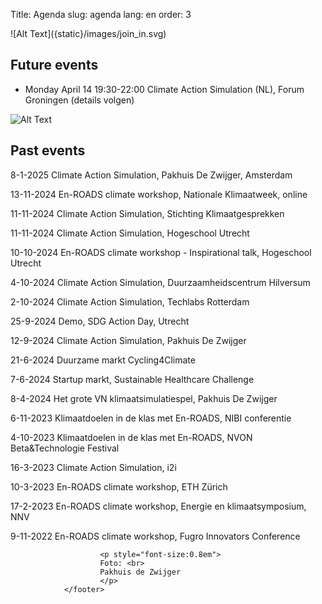 Title: Agenda
slug: agenda
lang: en
order: 3

<side-block>
  <side-content>
    ![Alt Text]({static}/images/join_in.svg)
  </side-content>
</side-block>

## Future events

* Monday April 14 19:30-22:00 Climate Action Simulation (NL), Forum Groningen (details volgen)

 ![Alt Text]({static}/images/PDZ_presentation_2.jpg)

## Past events

8-1-2025 Climate Action Simulation, Pakhuis De Zwijger, Amsterdam

13-11-2024 En-ROADS climate workshop, Nationale Klimaatweek, online

11-11-2024 Climate Action Simulation, Stichting Klimaatgesprekken

11-11-2024 Climate Action Simulation, Hogeschool Utrecht

10-10-2024 En-ROADS climate workshop - Inspirational talk, Hogeschool Utrecht

4-10-2024 Climate Action Simulation, Duurzaamheidscentrum Hilversum

2-10-2024 Climate Action Simulation, Techlabs Rotterdam

25-9-2024 Demo, SDG Action Day, Utrecht

12-9-2024 Climate Action Simulation, Pakhuis De Zwijger

21-6-2024 Duurzame markt Cycling4Climate

7-6-2024 Startup markt, Sustainable Healthcare Challenge

8-4-2024 Het grote VN klimaatsimulatiespel, Pakhuis De Zwijger

6-11-2023 Klimaatdoelen in de klas met En-ROADS, NIBI conferentie

4-10-2023 Klimaatdoelen in de klas met En-ROADS, NVON Beta&Technologie Festival

16-3-2023 Climate Action Simulation, i2i

10-3-2023 En-ROADS climate workshop, ETH Zürich

17-2-2023 En-ROADS climate workshop, Energie en klimaatsymposium, NNV

9-11-2022 En-ROADS climate workshop, Fugro Innovators Conference

 <footer id="contentinfo" class="body">


                        <p style="font-size:0.8em">
                        Foto: <br>
                        Pakhuis de Zwijger
                        </p>
                </footer>
